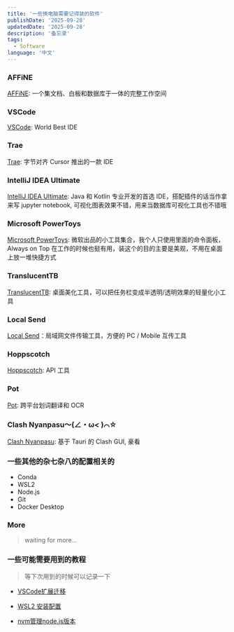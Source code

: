 ```yaml
---
title: '一些换电脑需要记得装的软件'
publishDate: '2025-09-28'
updatedDate: '2025-09-28'
description: '备忘录'
tags:
  - Software
language: '中文'
---
```


### AFFiNE

[AFFiNE](https://affine.pro/): 一个集文档、白板和数据库于一体的完整工作空间

### VSCode

[VSCode](https://code.visualstudio.com/): World Best IDE

### Trae

[Trae](https://www.trae.ai/): 字节对齐 Cursor 推出的一款 IDE

### IntelliJ IDEA Ultimate

[IntelliJ IDEA Ultimate](https://www.jetbrains.com/idea/): Java 和 Kotlin 专业开发的首选 IDE，搭配插件的话当作拿来写 jupyter notebook, 可视化图表效果不错，用来当数据库可视化工具也不错哦

### Microsoft PowerToys

[Microsoft PowerToys](https://apps.microsoft.com/detail/XP89DCGQ3K6VLD?hl=zh-Hans-CN&gl=US&ocid=pdpshare): 微软出品的小工具集合，我个人只使用里面的命令面板，Always on Top 在工作的时候也挺有用，装这个的目的主要是美观，不用在桌面上放一堆快捷方式

### TranslucentTB

[TranslucentTB](https://apps.microsoft.com/detail/9PF4KZ2VN4W9?hl=zh-cn&gl=US&ocid=pdpshare): 桌面美化工具，可以把任务栏变成半透明/透明效果的轻量化小工具

### Local Send

[Local Send](https://localsend.org/)：局域网文件传输工具，方便的 PC / Mobile 互传工具

### Hoppscotch

[Hoppscotch](https://hoppscotch.com/download): API 工具

### Pot

[Pot](https://pot-app.com/): 跨平台划词翻译和 OCR

### Clash Nyanpasu～(∠・ω< )⌒☆​

[Clash Nyanpasu](https://github.com/LibNyanpasu/clash-nyanpasu): 基于 Tauri 的 Clash GUI, 豪看

### 一些其他的杂七杂八的配置相关的

+ Conda
+ WSL2
+ Node.js
+ Git
+ Docker Desktop

### More

> waiting for more...

### 一些可能需要用到的教程

> 等下次用到的时候可以记录一下

+ [VSCode扩展迁移](https://blog.csdn.net/qq_41679061/article/details/132448137)

+ [WSL2 安装配置](https://www.cnblogs.com/o2iginal/p/17755371.html)

+ [nvm管理node.js版本](https://segmentfault.com/a/1190000044661290)



